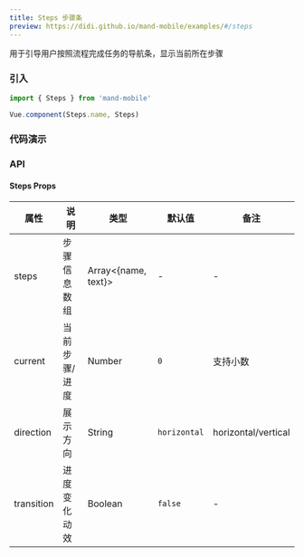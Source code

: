 ```yaml
---
title: Steps 步骤条
preview: https://didi.github.io/mand-mobile/examples/#/steps
---
```


用于引导用户按照流程完成任务的导航条，显示当前所在步骤

### 引入

```javascript
import { Steps } from 'mand-mobile'

Vue.component(Steps.name, Steps)
```

### 代码演示
<!-- DEMO -->

### API

#### Steps Props
| 属性 | 说明 | 类型 | 默认值 | 备注 |
|----|-----|------|------|------|
|steps | 步骤信息数组 | Array<{name, text}> |-|-|
|current | 当前步骤/进度 | Number | `0` | 支持小数 |
|direction | 展示方向 | String | `horizontal` | horizontal/vertical |
|transition | 进度变化动效 | Boolean | `false` |-|
